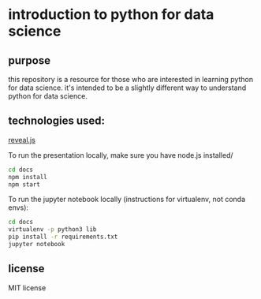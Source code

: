# introduction to python for data science 

## purpose
this repository is a resource for those who are interested in learning python for data science. it's intended to be a slightly different way to understand python for data science.

## technologies used:
[reveal.js](http://lab.hakim.se/reveal-js/#/fragments)

To run the presentation locally, make sure you have node.js installed/
```bash
cd docs
npm install
npm start
```

To run the jupyter notebook locally (instructions for virtualenv, not conda envs):
```bash
cd docs
virtualenv -p python3 lib
pip install -r requirements.txt
jupyter notebook
```

## license
MIT license
